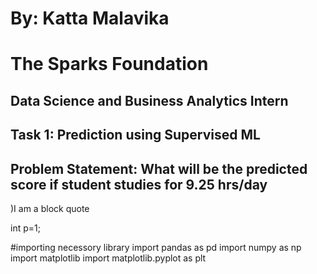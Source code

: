 # By: Katta Malavika
# The Sparks Foundation
## Data Science and Business Analytics Intern
## Task 1: Prediction using Supervised ML
## Problem Statement: What will be the predicted score if student studies for 9.25 hrs/day
)I am a block quote

int p=1;

#importing necessory library
import pandas as pd
import numpy as np
import matplotlib
import matplotlib.pyplot as plt
